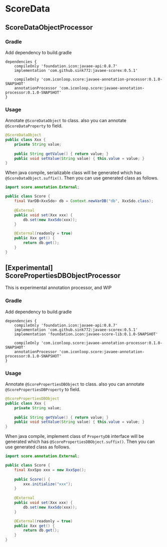 # ScoreData

## ScoreDataObjectProcessor

### Gradle
Add dependency to build.gradle
````
dependencies {
    compileOnly 'foundation.icon:javaee-api:0.8.7'
    implementation 'com.github.sink772:javaee-scorex:0.5.1'
    
    compileOnly 'com.iconloop.score:javaee-annotation-processor:0.1.0-SNAPSHOT'
    annotationProcessor 'com.iconloop.score:javaee-annotation-processor:0.1.0-SNAPSHOT'
}
````

### Usage
Annotate `@ScoreDataObject` to class. also you can annotate `@ScoreDataProperty` to field.
````java
@ScoreDataObject
public class Xxx {
    private String value;
    
    public String getValue() { return value; }
    public void setValue(String value) { this.value = value; }
}
````

When java compile, serializable class will be generated which has `@ScoreDataObject.suffix()`.
Then you can use generated class as follows.
````java
import score.annotation.External;

public class Score {
    final VarDB<XxxSdo> db = Context.newVarDB("db", XxxSdo.class);
    
    @External
    public void set(Xxx xxx) {
        db.set(new XxxSdo(xxx));
    }

    @External(readonly = true)
    public Xxx get() {
        return db.get();
    }
}
````

## [Experimental] ScorePropertiesDBObjectProcessor
This is experimental annotation processor, and WIP

### Gradle
Add dependency to build.gradle
````
dependencies {
    compileOnly 'foundation.icon:javaee-api:0.8.7'
    implementation 'com.github.sink772:javaee-scorex:0.5.1'
    implementation 'foundation.icon:javaee-score-lib:0.1.0-SNAPSHOT'
    
    compileOnly 'com.iconloop.score:javaee-annotation-processor:0.1.0-SNAPSHOT'
    annotationProcessor 'com.iconloop.score:javaee-annotation-processor:0.1.0-SNAPSHOT'
}
````

### Usage
Annotate `@ScorePropertiesDBObject` to class. also you can annotate `@ScorePropertiesDBProperty` to field.
````java
@ScorePropertiesDBObject
public class Xxx {
    private String value;
    
    public String getValue() { return value; }
    public void setValue(String value) { this.value = value; }
}
````

When java compile, implement class of `PropertyDB` interface  will be generated which has `@ScorePropertiesDBObject.suffix()`.
Then you can use generated class as follows.
````java
import score.annotation.External;

public class Score {
    final XxxSpo xxx = new XxxSpo();
    
    public Score() {
        xxx.initialize("xxx");
    }
    
    @External
    public void set(Xxx xxx) {
        db.set(new XxxSdo(xxx));
    }

    @External(readonly = true)
    public Xxx get() {
        return db.get();
    }
}
````
